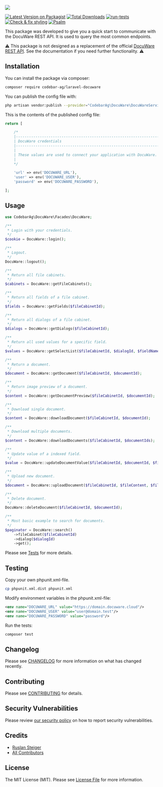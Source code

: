<img src="https://banners.beyondco.de/Laravel%20DocuWare.png?theme=light&packageManager=composer+require&packageName=codebar-ag%2Flaravel-docuware&pattern=circuitBoard&style=style_1&description=An+opinionated+way+to+integrate+DocuWare+with+Laravel&md=1&showWatermark=0&fontSize=175px&images=document-report">

[![Latest Version on Packagist](https://img.shields.io/packagist/v/codebar-ag/laravel-docuware.svg?style=flat-square)](https://packagist.org/packages/codebar-ag/laravel-docuware)
[![Total Downloads](https://img.shields.io/packagist/dt/codebar-ag/laravel-docuware.svg?style=flat-square)](https://packagist.org/packages/codebar-ag/laravel-docuware)
[![run-tests](https://github.com/codebar-ag/laravel-docuware/actions/workflows/run-tests.yml/badge.svg)](https://github.com/codebar-ag/laravel-docuware/actions/workflows/run-tests.yml)
[![Check & fix styling](https://github.com/codebar-ag/laravel-docuware/actions/workflows/php-cs-fixer.yml/badge.svg)](https://github.com/codebar-ag/laravel-docuware/actions/workflows/php-cs-fixer.yml)
[![Psalm](https://github.com/codebar-ag/laravel-docuware/actions/workflows/psalm.yml/badge.svg)](https://github.com/codebar-ag/laravel-docuware/actions/workflows/psalm.yml)


This package was developed to give you a quick start to communicate with the DocuWare
REST API. It is used to query the most common endpoints.

⚠️ This package is not designed as a replacement of the official 
[DocuWare REST API](https://developer.docuware.com/rest/index.html).
See the documentation if you need further functionality. ⚠️

## Installation

You can install the package via composer:

```bash
composer require codebar-ag/laravel-docuware
```

You can publish the config file with:
```bash
php artisan vendor:publish --provider="CodebarAg\DocuWare\DocuWareServiceProvider" --tag="docuware-config"
```

This is the contents of the published config file:

```php
return [

    /*
    |--------------------------------------------------------------------------
    | DocuWare credentials
    |--------------------------------------------------------------------------
    |
    | These values are used to connect your application with DocuWare.
    |
    */

    'url' => env('DOCUWARE_URL'),
    'user' => env('DOCUWARE_USER'),
    'password' => env('DOCUWARE_PASSWORD'),

];
```

## Usage

```php
use CodebarAg\DocuWare\Facades\DocuWare;

/**
 * Login with your credentials.
 */
$cookie = DocuWare::login();

/**
 * Logout.
 */
DocuWare::logout();

/**
 * Return all file cabinets.
 */
$cabinets = DocuWare::getFileCabinets();

/**
 * Return all fields of a file cabinet.
 */
$fields = DocuWare::getFields($fileCabinetId);

/**
 * Return all dialogs of a file cabinet.
 */
$dialogs = DocuWare::getDialogs($fileCabinetId);

/**
 * Return all used values for a specific field.
 */
$values = DocuWare::getSelectList($fileCabinetId, $dialogId, $fieldName);

/**
 * Return a document.
 */
$document = DocuWare::getDocument($fileCabinetId, $documentId);

/**
 * Return image preview of a document.
 */
$content = DocuWare::getDocumentPreview($fileCabinetId, $documentId);

/**
 * Download single document.
 */
$content = DocuWare::downloadDocument($fileCabinetId, $documentId);

/**
 * Download multiple documents.
 */
$content = DocuWare::downloadDocuments($fileCabinetId, $documentIds);

/**
 * Update value of a indexed field.
 */
$value = DocuWare::updateDocumentValue($fileCabinetId, $documentId, $fieldName, $newValue);

/**
 * Upload new document.
 */
$document = DocuWare::uploadDocument($fileCabinetId, $fileContent, $fileName);

/**
 * Delete document.
 */
DocuWare::deleteDocument($fileCabinetId, $documentId);

/**
 * Most basic example to search for documents.
 */
$paginator = DocuWare::search()
    ->fileCabinet($fileCabinetId)
    ->dialog($dialogId)
    ->get();
```

Please see [Tests](tests/Feature/DocuWareTest.php) for more details.

## Testing

Copy your own phpunit.xml-file.
```bash
cp phpunit.xml.dist phpunit.xml
```

Modify environment variables in the phpunit.xml-file:
```xml
<env name="DOCUWARE_URL" value="https://domain.docuware.cloud"/>
<env name="DOCUWARE_USER" value="user@domain.test"/>
<env name="DOCUWARE_PASSWORD" value="password"/>
```

Run the tests:
```bash
composer test
```

## Changelog

Please see [CHANGELOG](CHANGELOG.md) for more information on what has changed recently.

## Contributing

Please see [CONTRIBUTING](.github/CONTRIBUTING.md) for details.

## Security Vulnerabilities

Please review [our security policy](.github/SECURITY.md) on how to report security vulnerabilities.

## Credits

- [Ruslan Steiger](https://github.com/SuddenlyRust)
- [All Contributors](../../contributors)

## License

The MIT License (MIT). Please see [License File](LICENSE.md) for more information.
